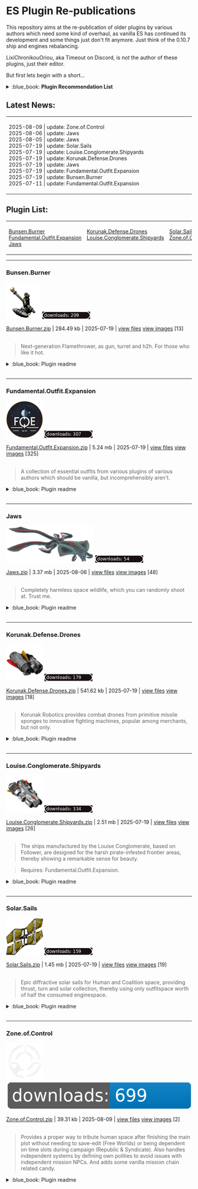 # ES Plugin Re-publications #

This repository aims at the re-publication of older plugins by various authors which need some kind of overhaul, as vanilla ES has continued its development and some things just don't fit anymore. Just think of the 0.10.7 ship and engines rebalancing.

LixiChronikouOriou, aka Timeout on Discord, is *not* the author of these plugins, just their editor.

But first lets begin with a short...
<details>
<summary>:blue_book: <b>Plugin Recommendation List</b></summary>

This is a set of plugins which I <i>personally</i> regard to be my <i>base</i> setup. They're more or less close to vanilla, and are rounded-off, i.e. new ships and outfits have their own images. Some of them provide basic QoL. However, there's much more interesting stuff out there for any taste, notably the works of <a href='https://github.com/AvianGeneticist'>AvianGeneticist</a>, things barely someone has thought of and testing out the borders of ES's mechanics.<br><br>Consult the <a href='https://endless-sky.github.io/plugins.html'>ES Plugin List</a>, Hecter's <a href='https://github.com/Hecter94/EndlessSky-PluginArchive'>ES Plugin Archive</a>, and the <a href='https://discord.com/channels/251118043411775489/1208535517759807519'>Discord Plugin Release Channel</a> for more.

| Author  | Plugin(s) | Note |
|---------|-----------|------|
| *anonymous* | [RW Ships](https://www.moddb.com/mods/rw-ships) | RW Ships is a must-have, introducing Pickerberry Heavy Industries (HQ New Britain) with shipyards and outfitters. The [RW Extras](https://www.moddb.com/mods/rw-extras) are a collection of neat stuff, from which the human outfits and weapons have been included with permission into [FOE](https://github.com/LixiChronikouOriou/ES-plugins?tab=readme-ov-file#fundamentaloutfitexpansion) for being, well, fundamental. |
| [Daeridanii](https://github.com/Daeridanii1?tab=repositories) | [DAIS](https://github.com/Daeridanii1/DAIS) | Popular plugin which introduces additional interesting ships. |
| Kitteh | [Cardboard Box](https://discord.com/channels/251118043411775489/1208535517759807519/1375982966135717888) | A testbed for some of Kitteh's creative ideas. Partly has been, and partly potentially will be introduced in Rumskib. Install if you want to be ahead, Kitteh cared for the compatibility to Rumskib. Only available on Discord. |
| [MidnightPlugins](https://github.com/MidnightPlugins?tab=repositories) | [Lost in Midnight](https://github.com/MidnightPlugins/Lost-in-Midnight)<br>[Midnight Expansion](https://github.com/MidnightPlugins/Midnight-Expansion)<br>[Midnight Scrapyard](https://github.com/MidnightPlugins/Midnight-Scrapyard)<br>[Mineral Miser](https://github.com/MidnightPlugins/Mineral-Miser) | Some people consider the Midnight-Trilogy in union with Vanilla ES to form a de-facto ES 1.0.0 |
| [mOctave](https://github.com/mOctave?tab=repositories) | [Blended Ships](https://github.com/mOctave/blended-ships) | Nomen est omen. The difference to blended whiskey is, that these ships remain premium. |
| [TheGiraffe3](https://github.com/TheGiraffe3?tab=repositories) | [Rumskib](https://github.com/TheGiraffe3/rumskib) | While not even the author knows why being named like that, it is an ambitious project of a vanilla+ expansion of ships, outfits and missions. |
| [Zuckung](https://github.com/zuckung?tab=repositories) | [bunrodea.missions](https://github.com/zuckung/endless-sky-plugins/blob/main/README.md#bunrodeamissions)<br>[landing.images](https://github.com/zuckung/endless-sky-plugins/blob/main/README.md#landingimages)<br><br>Mobile:<br>[additional.command.buttons.radial](https://github.com/zuckung/endless-sky-plugins/blob/main/README.md#additionalcommandbuttonsradial)<br>[landing.images.android](https://github.com/zuckung/endless-sky-plugins/blob/main/README.md#landingimagesandroid)<br><br>Device savers:<br>[no.more.mereti.mines](https://github.com/zuckung/endless-sky-plugins/blob/main/README.md#nomoremeretimines)<br>[too.many.asteroids](https://github.com/zuckung/endless-sky-plugins/blob/main/README.md#toomanyasteroids) | Being the master of small- to mid-size vanilla-compatible QoL plugins, Zuckung's [repo](https://github.com/zuckung/endless-sky-plugins) contains 40+ plugins to check out. |

</details>

## Latest News:
<table>
<tr>
<td><img width="882" height="1"><br>
2025-08-09 | update: Zone.of.Control<br>
2025-08-06 | update: Jaws<br>
2025-08-05 | update: Jaws<br>
2025-07-19 | update: Solar.Sails<br>
2025-07-19 | update: Louise.Conglomerate.Shipyards<br>
2025-07-19 | update: Korunak.Defense.Drones<br>
2025-07-19 | update: Jaws<br>
2025-07-19 | update: Fundamental.Outfit.Expansion<br>
2025-07-19 | update: Bunsen.Burner<br>
2025-07-11 | update: Fundamental.Outfit.Expansion<br>
<img width="882" height="1"><br>
</td>
</tr>
</table>


## Plugin List:<br>
<table>
<tr valign="top">
<td><img width="294" height="1"><br>
<a href="README.md#BunsenBurner">Bunsen.Burner</a><br>
<a href="README.md#FundamentalOutfitExpansion">Fundamental.Outfit.Expansion</a><br>
<a href="README.md#Jaws">Jaws</a><br>
<img width="294" height="1"><br></td><td><img width="294" height="1"><br>
<a href="README.md#KorunakDefenseDrones">Korunak.Defense.Drones</a><br>
<a href="README.md#LouiseConglomerateShipyards">Louise.Conglomerate.Shipyards</a><br>
<img width="294" height="1"><br></td><td><img width="294" height="1"><br>
<a href="README.md#SolarSails">Solar.Sails</a><br>
<a href="README.md#ZoneofControl">Zone.of.Control</a><br>
<img width="294" height="1"><br></td></tr></table>





---

### Bunsen.Burner

<img src="myplugins/Bunsen.Burner/icon.png" height="100">

<img src='https://raw.githubusercontent.com/LixiChronikouOriou/ES-plugins-statistics/main/pics/Bunsen.Burner.png'>

[Bunsen.Burner.zip](https://github.com/LixiChronikouOriou/ES-plugins/releases/download/v1.2.0-Bunsen.Burner/Bunsen.Burner.zip) | 284.49 kb | 2025-07-19 | [view files](https://github.com/LixiChronikouOriou/ES-plugins/tree/main/myplugins/Bunsen.Burner/) <a href="res/imagemd/Bunsen.Burner.md">view images</a> [13]<br>
<br>
>Next-generation Flamethrower, as gun, turret and h2h. For those who like it hot.


<details>
<summary>:blue_book: Plugin readme</summary>

### Bunsen Burner ###

**Author: [Nick Barry](https://github.com/ItsNickBarry)**

An overhaul and re-publication of [Flamethrower-Turret-1.1.0](https://github.com/ItsNickBarry/endless-sky-flamethrower-turret). Since the last update of the plugin in January 2021 the Flamethrower was nerfed and got a new outfit image, so the Flamethrower Turret didn't fit anymore to the vanilla Flamethrower.

Therefore, N.Barry's turret was combined with the old vanilla Flamethrower image it was based on to create a next-generation Flamethrower which burns hotter -- the Bunsen Burner. Now with *blue* flames. Naturally, as we are used to, one has to complete Barmy's weapon test mission, written by N.Barry, to unlock it.

Also Darcy Manoel's H2H flamethrower, which is based on the same design, was added as the Bunsen Torch. Available during the war, it will be banned afterwards as inhumane and only be obtainable on Pirate-ruled planets. However, legally bought torches still won't be fined because of exception rules in the corresponding paragraphs.

**Changelog**

| Date | Version | Comment |
|------|---------|---------|
| 2025-07-19 | 1.2.0 | Added support for Omnis. |
| 2025-06-12 | 1.1.2 | Fixes. Added series and index specifications. |
| 2025-06-01 | 1.1.1 | Minor metadata fix. Clarification in torch's description. |
| 2025-05-18 | 1.1.0 | Added H2H Bunsen Torch. |
| 2025-05-03 | 1.0.2 | Metadata files fixes. |
| 2025-04-28 | 1.0.1 | Readme and copyright fixes. |
| 2025-04-28 | 1.0.0 | Overhaul and Re-publication as *Bunsen Burner*. |
| 2021-01-26 | - | Last Update of the *Flamethrower Turret* plugin. |

</details>

<br>


---

### Fundamental.Outfit.Expansion

<img src="myplugins/Fundamental.Outfit.Expansion/icon.png" height="100">

<img src='https://raw.githubusercontent.com/LixiChronikouOriou/ES-plugins-statistics/main/pics/Fundamental.Outfit.Expansion.png'>

[Fundamental.Outfit.Expansion.zip](https://github.com/LixiChronikouOriou/ES-plugins/releases/download/v1.4.0-Fundamental.Outfit.Expansion/Fundamental.Outfit.Expansion.zip) | 5.24 mb | 2025-07-19 | [view files](https://github.com/LixiChronikouOriou/ES-plugins/tree/main/myplugins/Fundamental.Outfit.Expansion/) <a href="res/imagemd/Fundamental.Outfit.Expansion.md">view images</a> [325]<br>
<br>
>A collection of essential outfits from various plugins of various authors which should be vanilla, but incomprehensibly aren't.


<details>
<summary>:blue_book: Plugin readme</summary>

### Fundamental Outfit Expansion ###

**Authors:** see table

**Thanks:** Kassandra Haruki, Kitteh, Questenberg, Unknown_Rawrs

Other fundamental content can be found in the plugin recommendation list.

| Creator | Outfit | Origin |
|---------|--------|--------|
| *anonymous* | Afterburner Steerings<br>Heavy Rocket Turret<br>Meteor Turret<br>Sidewinder VLS<br>Dual Mining Laser Turret<br>Hailstorm Missile<br>Rapier Missile<br>Thunderbolt Missile<br>Surveillance Radar<br>Tactical Radar | [RW Extras](https://www.moddb.com/mods/rw-extras/downloads) collection
| [1010todd](https://github.com/1010todd) | Heavy Blasters<br>Nuke Turret | [Heavy Blaster](https://github.com/endless-sky/endless-sky/discussions/7928)<br>[Nuke Turret](https://github.com/endless-sky/endless-sky/discussions/7928) |
| [AvianGeneticist](https://github.com/AvianGeneticist) | Compressed Fuel Pod<br>Covalent Proton Turret<br>Naval Shields<br>PDP Batteries<br>Plasma Howitzer<br>Plasma Repeater Turret<br>Sentinel Reactor | [ZOE](https://github.com/AvianGeneticist/Zoura-s-Outfits-Expanded) |
| [Demolish238](https://github.com/demolish238) | Small Outfit Expansion<br>Living Space Removal<br>Marine, Ranger & Trooper Gears<br>Extended Bunk Room<br>Sizeable Map<br>Type 0 & 5 Radiant Engines | [QOL Outfits](https://github.com/demolish238/QOL-Outfits) |
| [J.C.Hamlin](https://github.com/jchamlin) | Particle Turrets | [Marauder Bactrian](https://github.com/jchamlin/marauder-bactrian) |
| [Loyse](https://github.com/loiseeer) | Barrage Blaster<br>Flak Cannon | [Louise](https://github.com/LixiChronikouOriou/ES-plugins/blob/main/README.md#LouiseConglomerateShipyards) |
| [Timeout](https://github.com/LixiChronikouOriou) | Hesperian Toolbox<br>HTS Artisan<br>HTS Crafter<br>Hesperian Red Lager | FOE |
| [TheronEpic](https://github.com/TheronEpic) | Plasma Turret (Single)<br>Fuel Shields | [Epic Outfits](https://github.com/Hecter94/EndlessSky-PluginArchive/blob/main/res/mds/outfits.md#epic-outfits) |
| [	Tommaso Becca](https://github.com/beccabunny) | Slave<br>Active Radar Jammer<br>Interference Emitters<br>Javelin Pod Turret | [Pirate Expansion](https://github.com/beccabunny/Pirate-Expansion) |

The original concept for FOE's Shipwright Gear was introduced by Darcy Manoel and  [Hurleveur](https://github.com/Hurleveur) with the Shipwright Gear in [Fluff](https://github.com/Hecter94/EndlessSky-PluginArchive/blob/main/res/mds/ships.md#fluff) resp. the Repair Team in [Unfettered Innovations](https://github.com/Hurleveur/unfettered-innovations). The stats are a mix-up inspired from those. The concept was extended by toolset-slots and evolved into the Hesperian Toolbox.

__Note__: Overwrites the vanilla Heavy Blaster. Justified, as the vanilla HB's lore is imho heretic to the original by 1010todd.

**Changelog**

| Date | Version | Comment |
|------|---------|---------|
| 2025-07-19 | 1.4.0 | Added support for Omnis. Plus hotfixes. |
| 2025-07-11 | 1.3.0 | Added subset of Pirate Expansion, updated with series and index specifications. Updated missile turrets after author's update. Reduced fuel consumption of the fuel shields. |
| 2025-06-12 | 1.2.1 | Fixes. Tweaked PDP batteries. Added series and index specifications. |
| 2025-06-01 | 1.2.0 | Added subset of ZOE with modified stats and extended by events. Added Single Plasma Turret and reworked Fuel Shields from Epic Outfits, also adding events. Established compatibility to ZOE and Epic Outfits. Limited Red Lager to Mars. |
| 2025-05-27 | 1.1.0 | Added Nuke Turret, new projectile and sound for Heavy Blasters from PR #11358, added subsets of QOL Outfits and RW Extras, buffed Shipwright Gear, added Hesperian Red Lager, Hesperian Toolbox incl. HTS tools. |
| 2025-05-18 | 1.0.0 | Initial publication with Barrage Blaster, Flak Cannon, Heavy Blasters, Particle Turrets, Shipwright Gear. |

</details>

<br>


---

### Jaws

<img src="myplugins/Jaws/icon.png" height="100">

<img src='https://raw.githubusercontent.com/LixiChronikouOriou/ES-plugins-statistics/main/pics/Jaws.png'>

[Jaws.zip](https://github.com/LixiChronikouOriou/ES-plugins/releases/download/v1.2.1-Jaws/Jaws.zip) | 3.37 mb | 2025-08-06 | [view files](https://github.com/LixiChronikouOriou/ES-plugins/tree/main/myplugins/Jaws/) <a href="res/imagemd/Jaws.md">view images</a> [48]<br>
<br>
>Completely harmless space wildlife, which you can randomly shoot at. Trust me.


<details>
<summary>:blue_book: Plugin readme</summary>

### Jaws ###

**Author: [Timeout](https://github.com/LixiChronikouOriou)**

**Artwork: [Tearcell](https://tearcellgames.itch.io/cosmic-canidae-assets)**

**Thanks**: Zuckung

Adds the Antaren Thresher to Gossamer and neighboring systems, which consumes void fish, asteroids and since recently also Abberants. Once inhabited also Arachi space and even Antares, but out of unknown reasons went extinct there long ago.

Completely harmless.

Inspired by the Spaceshark from [Mil-taj Protectorate](https://github.com/demolish238/Mil-taj-Protectorate) by [Demolish238](https://github.com/demolish238), which was derived from the Antaren Thresher in [Cosmic Canidae](https://tearcellgames.itch.io/cosmic-canidae) by [Tearcell](https://tearcellgames.itch.io).

Can be found in Omnis under the Vyrmeids.

In the Thresher's habitat you can find crunched, i.e. derelict, Aberrants with otherwise extremely rare items to plunder.

**Changelog**

| Date | Version | Comment |
|------|---------|---------|
| 2025-08-06 | 1.2.1 | Replaced custom on-death effect with an appropriate vanilla one, such significantly reducing file size. |
| 2025-08-05 | 1.2.0 | Habitat expansion, added derelict Aberrants with rare items, tweaked stats, added image for ripping maw, becoming also the new icon. Reduced plugin size further. | 
| 2025-07-19 | 1.1.0 | Added support for Omnis. |
| 2025-07-11 | 1.0.0 | Creature relocation, and complete redesign of lore, stats and appearance. Reduced requirements regarding free storage space by 2/3. |
| 2024-11-02 | - | Release of [Mil-taj Protectorate](https://github.com/demolish238/Mil-taj-Protectorate) |
| 2022-02-13 | - | Release of [Cosmic Canidae](https://tearcellgames.itch.io/cosmic-canidae) |

</details>

<br>


---

### Korunak.Defense.Drones

<img src="myplugins/Korunak.Defense.Drones/icon.png" height="100">

<img src='https://raw.githubusercontent.com/LixiChronikouOriou/ES-plugins-statistics/main/pics/Korunak.Defense.Drones.png'>

[Korunak.Defense.Drones.zip](https://github.com/LixiChronikouOriou/ES-plugins/releases/download/v1.1.0-Korunak.Defense.Drones/Korunak.Defense.Drones.zip) | 541.62 kb | 2025-07-19 | [view files](https://github.com/LixiChronikouOriou/ES-plugins/tree/main/myplugins/Korunak.Defense.Drones/) <a href="res/imagemd/Korunak.Defense.Drones.md">view images</a> [18]<br>
<br>
>Korunak Robotics provides combat drones from primitive missile sponges to innovative fighting machines, popular among merchants, but not only.


<details>
<summary>:blue_book: Plugin readme</summary>

### Korunak Defense Drones ###

**Author: [Starmlerp](https://github.com/starmlerp)**

**Artwork: [Loyse](https://github.com/loiseeer), [Becca](https://github.com/beccabunny)**

**Thanks**: Kitteh

An overhaul and republication of the [Defense Drone Plugin](https://github.com/starmlerp/ESDefenseDronePlugin), with consideration of the corresponding ES PRs [#5071](https://github.com/endless-sky/endless-sky/pull/5071) and [#5417](https://github.com/endless-sky/endless-sky/pull/5417).

Being distributed over a plugin and two PRs from May to October 2020, Starmlerp's idea has never been  consolidated into a whole. Nevertheless there's even a serious modern plugin, [RW Ships](https://www.moddb.com/mods/rw-ships) which takes the original plugin into account. It was time to modernize the stats, bring everything together, and round off.

Korunak Robotics is a sister company of Korunak Photovoltaics. Except of houshold drones of any kind like the Vroomba or the Sheepomotion, it also became well-known for its space combat drones. Popular among merchants, the [classified] became interested to [paragraph classified]. Therefore, [2 pages classified], so finally [10 pages classified].

The basic *Defense Drone* is available from the beginning, the *Nock* in-war, the *Super Nock* post-war. Further, the plugin brings a drone-carrying modification of the Freighter and involves [classified].

**Changelog**

| Date | Version | Comment |
|------|---------|---------|
| 2025-07-19 | 1.1.0 | Added support for Omnis. |
| 2025-06-01 | 1.0.4 | Minor metadata fix. |
| 2025-05-18 | 1.0.3 | Cheapened the drones reasonably. Adjusted icon. |
| 2025-05-04 | 1.0.2 | Event fix. Gun- and Enginepoint corrections. |
| 2025-05-04 | 1.0.1 | Sprite de-hazification. Drone repricing. |
| 2025-05-03 | 1.0.0 | Overhaul and Re-publication as *Korunak Defense Drones*. |
| 2020-10-07 | - | ES PR #5417 |
| 2020-09-30 | - | Last Update of the *Defense Drones Plugin*. |
| 2020-05-16 | - | ES PR #5071 |

</details>

<br>


---

### Louise.Conglomerate.Shipyards

<img src="myplugins/Louise.Conglomerate.Shipyards/icon.png" height="100">

<img src='https://raw.githubusercontent.com/LixiChronikouOriou/ES-plugins-statistics/main/pics/Louise.Conglomerate.Shipyards.png'>

[Louise.Conglomerate.Shipyards.zip](https://github.com/LixiChronikouOriou/ES-plugins/releases/download/v1.2.0-Louise.Conglomerate.Shipyards/Louise.Conglomerate.Shipyards.zip) | 2.51 mb | 2025-07-19 | [view files](https://github.com/LixiChronikouOriou/ES-plugins/tree/main/myplugins/Louise.Conglomerate.Shipyards/) <a href="res/imagemd/Louise.Conglomerate.Shipyards.md">view images</a> [26]<br>
<br>
>The ships manufactured by the Louise Conglomerate, based on Follower, are designed for the harsh pirate-infested frontier areas, thereby showing a remarkable sense for beauty.

>Requires: Fundamental.Outfit.Expansion.


<details>
<summary>:blue_book: Plugin readme</summary>

### Louise Conglomerate Shipyards ###

**Author: [Loyse](https://github.com/loiseeer)**

**Requires**: [Fundamental.Outfit.Expansion](https://github.com/LixiChronikouOriou/ES-plugins/blob/main/README.md#FundamentalOutfitExpansion)

**Thanks**: Kitteh, Corvettefan

An overhaul and republication of the [More Ships Plugin](https://github.com/loiseeer/The-more-ships-plugin). This jewel had to be polished regarding the stats, as it was updated last in May 2020. Luckily Loyse gave permission, and the idea to call the shipyard *Louise*.

Lore-wise the Louise Conglomerate is one of the Syndicate's megacorps with activities in many sectors. Its shipyards focus on ships for the harsh pirate-infested systems and therefore are centered around robustness and agility, at that keeping a remarkable sense for beautiful design. Preferred shipyard of the Space Hansa, which despises Pirates, and has no trust at all in the ability of any government to solve this long-lasting issue.

Yeer e Ki Cooperative Shipyards reached out to the Louise Conglomerate, and signed a contract for a licensed production of 3 ship models on Makerplace, equipped with Hai technology, in an ambitious advance to mess up business of Imo Loo Meer Corporation and the Mon Ki i'Hiya Consortium.

**Changelog**

| Date | Version | Comment |
|------|---------|---------|
| 2025-07-19 | 1.2.0 | Added support for Omnis. |
| 2025-06-01 | 1.1.1 | Tweaked stock sale outfits. |
| 2025-05-18 | 1.1.0 | Re-balanced the ships and their variants. Moved weapons to [FOE](https://github.com/LixiChronikouOriou/ES-plugins/blob/main/README.md#FundamentalOutfitExpansion). Pathfinder got 2 and Bulk Boxer 5 drone bays. Removed shipyards on Pirate planets. Added shipyard on Makerplace in Hai space. |
| 2025-05-04 | 1.0.3 | Added @2x images. |
| 2025-05-03 | 1.0.2 | Metadata file fixes. |
| 2025-04-27 | 1.0.1 | Fixes considering stand-alonization. |
| 2025-04-27 | 1.0.0 | Overhaul and Re-publication as *Louise Conglomerate Shipyards*. |
| 2020-05-31 | - | Last Update of the *More Ships Plugin*. |

</details>

<br>


---

### Solar.Sails

<img src="myplugins/Solar.Sails/icon.png" height="100">

<img src='https://raw.githubusercontent.com/LixiChronikouOriou/ES-plugins-statistics/main/pics/Solar.Sails.png'>

[Solar.Sails.zip](https://github.com/LixiChronikouOriou/ES-plugins/releases/download/v2.0.2-Solar.Sails/Solar.Sails.zip) | 1.45 mb | 2025-07-19 | [view files](https://github.com/LixiChronikouOriou/ES-plugins/tree/main/myplugins/Solar.Sails/) <a href="res/imagemd/Solar.Sails.md">view images</a> [19]<br>
<br>
>Epic diffractive solar sails for Human and Coalition space, providing thrust, turn and solar collection, thereby using only outfitspace worth of half the consumed enginespace.


<details>
<summary>:blue_book: Plugin readme</summary>

### Solar Sails ###

**Author: [TheronEpic](https://github.com/TheronEpic)**

**Thanks:** Kitteh

An overhaul and re-publication of TheronEpic's [Solar Sails](https://github.com/TheronEpic/theronepic-solar-sails). Since the last update of the plugin in October 2020 there have been made massive changes in ES considering engines, so a stat overhaul was overdue. Also various syntax bugs had to be hunted down.

It seems, that TheronEpic could not complete the work on this plugin, so future updates of this re-publication will fill some gaps, e.g. considering fleets and variants.

One major change made, proposed by **Kitteh**, was to switch from reflective to diffractive solar sails. Therefore the sails, besides providing thrust and turn, also generate energy. However, reverse thrust as introduced by the original, was removed because of a lack of explainability.

**Changelog**

| Date | Version | Comment |
|------|---------|---------|
| 2025-07-19 | 2.0.2 | Fixes. |
| 2025-06-12 | 2.0.1 | Added series and index specifications. Removed unused files. Changed icon. |
| 2025-06-01 | 2.0.0 | Complete rework -- Made the solar sails to be diffractive, i.e. added solar collection. Buffed relation of turn/thrust to used engine/outfit space, change from turn/thrust heat to solar heat, and removed reverse thrust. Also removed front sail variants, and KP-3 and KPM-6 panels. Added @2x images. Removed experimental status. |
| 2025-05-18 | 1.0.0 | Overhaul and Re-publication. |
| 2020-10-30 | - | Last Update of the original *Solar Sails* plugin. |

</details>

<br>


---

### Zone.of.Control

<img src="myplugins/Zone.of.Control/icon.png" height="100">

<img src='https://raw.githubusercontent.com/LixiChronikouOriou/ES-plugins-statistics/main/pics/Zone.of.Control.png'>

[Zone.of.Control.zip](https://github.com/LixiChronikouOriou/ES-plugins/releases/download/v1.0.0-Zone.of.Control/Zone.of.Control.zip) | 39.31 kb | 2025-08-09 | [view files](https://github.com/LixiChronikouOriou/ES-plugins/tree/main/myplugins/Zone.of.Control/) <a href="res/imagemd/Zone.of.Control.md">view images</a> [2]<br>
<br>
>Provides a proper way to tribute human space after finishing the main plot without needing to save-edit (Free Worlds) or being dependent on time slots during campaign (Republic & Syndicate). Also handles independent systems by defining own polities to avoid issues with independent mission NPCs. And adds some vanilla mission chain related candy.


<details>
<summary>:blue_book: Plugin readme</summary>

### Zone of Control ###

**Author: [Timeout](https://github.com/LixiChronikouOriou)**

#### Introduction ####
In vanilla, tributing human space is a bit tedious because there are no mechanisms for making peace with the factions. The only systems which don't cause issues are the Pirates' ones. To tribute the Free Worlds one has to save-edit afterwards, for tributing Republic and Syndicate one has to use the phases during the main campaign to profit from the reputation reset afterwards. Independent systems like Men cause problems with neutral mission NPCs, so one has to save-edit here, too. Also the monastery planets New Tibet cannot be tributed in vanilla, causing ugly spots on the conquest map.

#### Features ####
This post-campaign plugin solves this issue by providing a peace-making mechanism after tributing all systems of a faction, and by introducing polities for independent systems. Further, some planets will pay you tribute without a fight after the completion of a mission chain. Also New Tibet and Harmony will pay symbolic tribute of 1 credit to color the map.

Has individual dialogue boxes for each of the following situations.

| Faction | Requires | Results |
|---------|----------|----------|
| Free Worlds | Main plot complete. All FW systems except Alioth and Girtab dominated. | Recovered reputation for FW and Militia. Revoked militia license will be restored. New Tibet (Alioth) and Harmony (Girtab) will pay symbolic tribute (1 credit) to color the map properly. |
| Republic | Main plot complete. All Republican systems dominated. | Recovered reputation for Republic and Deep Security. Revoked navy licenses will **not** be restored. |
| Syndicate | Main plot complete. All Syndicate systems dominated. | Recovered reputation for Syndicate. |
| Free State <sup>1</sup> | Main plot complete. All Free State systems dominated. | Recovered reputation for Free State and Militia. |
| Commonwealth<sup>2</sup> | Main plot complete. All Commonwealth systems dominated. | Recovered reputation for Commonwealth and Militia. |

1) A new polity for the independent system of Men. Includes Antares, if it remains neutral after the campaign.
2) A new polity if the system Tarazed remains independent after the campaign. Includes also the inhabited systems Dabih and Albireo.

| Planet | Requires | Results |
|--------|----------|---------|
| Haven | 90 days after "Ice Queen 8: done", and Haven isn't tributed currently. | Haven dominated. |
| Norn | 90 days after "Stone to Hope: Thanks: offered", and Norn isn't tributed currently. | Norn dominated. |
| Poisonwood | 30 days after "event: liberation of Poisonwood" (and done it the proper way) and "main plot completed", and Poisonwood isn't tributed currently. | Poisonwood dominated. |
| Windblain | 30 days after "Hjlod Remembers Windblain: done", and Windblain isn't tributed currently. | Windblain dominated. |

**Changelog**

| Date | Version | Comment |
|------|---------|---------|
| 2025-08-09 | 1.0.0 | Initial release. |

</details>

<br>
